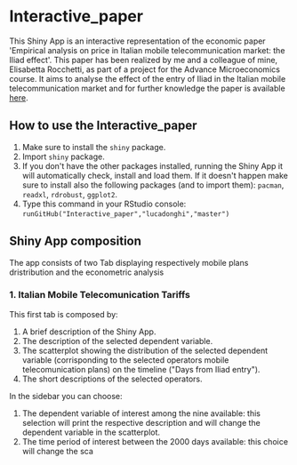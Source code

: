 # Interactive_paper
This Shiny App is an interactive representation of the economic paper 'Empirical analysis on price in Italian mobile telecommunication market: the Iliad effect'. 
This paper has been realized by me and a colleague of mine, Elisabetta Rocchetti, as part of a project for the Advance Microeconomics course. 
It aims to analyse the effect of the entry of Iliad in the Italian mobile telecommunication market and for further knowledge the paper is available [here](https://drive.google.com/file/d/1IrFap4ghJhrOmIcOGX_kO4WO_Zvi2Yl6/view?usp=sharing).

## How to use the Interactive_paper
1. Make sure to install the `shiny` package.
2. Import `shiny` package.
3. If you don't have the other packages installed, running the Shiny App it will automatically check, install and load them. If it doesn't happen make sure to install also the following packages (and to import them): `pacman`, `readxl`, `rdrobust`, `ggplot2`.
4. Type this command in your RStudio console: `runGitHub("Interactive_paper","lucadonghi","master")`

## Shiny App composition
The app consists of two Tab displaying respectively mobile plans dristribution and the econometric analysis
### 1. Italian Mobile Telecomunication Tariffs
This first tab is composed by:
1. A brief description of the Shiny App.
2. The description of the selected dependent variable.
3. The scatterplot showing the distribution of the selected dependent variable (corrisponding to the selected operators mobile telecomunication plans) on the timeline ("Days from Iliad entry").
4. The short descriptions of the selected operators.

In the sidebar you can choose:
1. The dependent variable of interest among the nine available: this selection will print the respective description and will change the dependent variable in the scatterplot.
2. The time period of interest between the 2000 days available: this choice will change the sca
